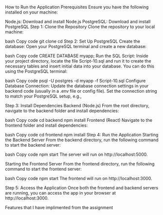 How to Run the Application
Prerequisites
Ensure you have the following installed on your machine:

Node.js: Download and install Node.js
PostgreSQL: Download and install PostgreSQL
Step 1: Clone the Repository
Clone the repository to your local machine:

bash
Copy code
git clone <your-repo-url>
cd <repo-name>
Step 2: Set Up PostgreSQL
Create the database:
Open your PostgreSQL terminal and create a new database:

bash
Copy code
CREATE DATABASE myapp;
Run the SQL Script:
Inside your project directory, locate the file Script-10.sql and run it to create the necessary tables and insert initial data into your database. You can do this using the PostgreSQL terminal:

bash
Copy code
psql -U postgres -d myapp -f Script-10.sql
Configure Database Connection:
Update the database connection settings in your backend code (usually in a .env file or config file). Set the connection string to match your PostgreSQL setup, e.g.,

Step 3: Install Dependencies
Backend (Node.js)
From the root directory, navigate to the backend folder and install dependencies:

bash
Copy code
cd backend
npm install
Frontend (React)
Navigate to the frontend folder and install dependencies:

bash
Copy code
cd frontend
npm install
Step 4: Run the Application
Starting the Backend Server
From the backend directory, run the following command to start the backend server:

bash
Copy code
npm start
The server will run on http://localhost:5000.

Starting the Frontend Server
From the frontend directory, run the following command to start the frontend server:

bash
Copy code
npm start
The frontend will run on http://localhost:3000.

Step 5: Access the Application
Once both the frontend and backend servers are running, you can access the app in your browser at http://localhost:3000.



Features that I have implimented from the assignment

